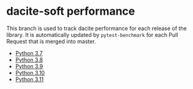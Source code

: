 # dacite-soft performance

This branch is used to track dacite performance for each release of the library.
It is automatically updated by `pytest-benchmark` for each Pull Request that is merged into master.

* [Python 3.7](https://nikikuzi.github.io/dacite-soft/performance/3.7)
* [Python 3.8](https://nikikuzi.github.io/dacite-soft/performance/3.8)
* [Python 3.9](https://nikikuzi.github.io/dacite-soft/performance/3.9)
* [Python 3.10](https://nikikuzi.github.io/dacite-soft/performance/3.10)
* [Python 3.11](https://nikikuzi.github.io/dacite-soft/performance/3.11)